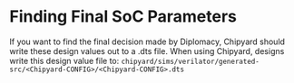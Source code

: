 # Finding Final SoC Parameters

If you want to find the final decision made by Diplomacy, Chipyard should write these design values out to a .dts file.
When using Chipyard, designs write this design value file to: `chipyard/sims/verilator/generated-src/<Chipyard-CONFIG>/<Chipyard-CONFIG>.dts`
